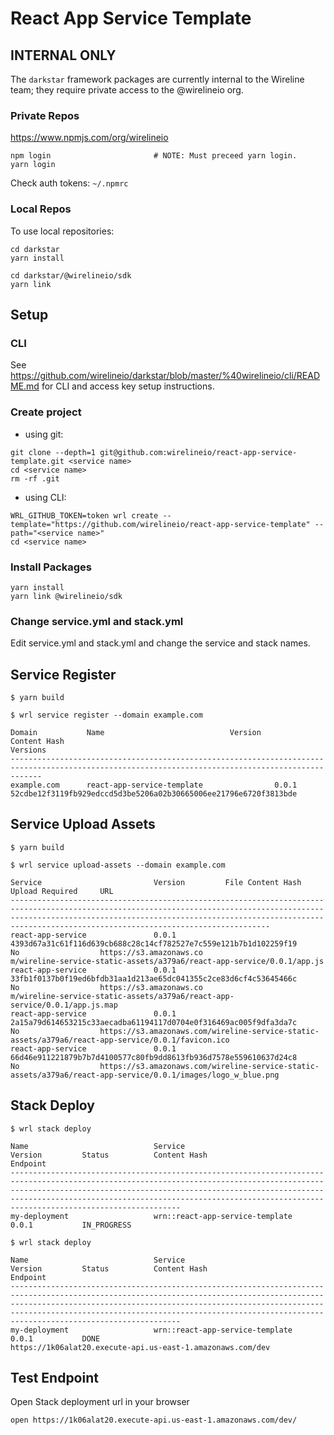 # React App Service Template

## INTERNAL ONLY

The `darkstar` framework packages are currently internal to the Wireline team; they require private access to the @wirelineio org.

### Private Repos

https://www.npmjs.com/org/wirelineio

~~~~
npm login                       # NOTE: Must preceed yarn login.
yarn login
~~~~

Check auth tokens: `~/.npmrc`


### Local Repos

To use local repositories:

~~~~
cd darkstar
yarn install

cd darkstar/@wirelineio/sdk
yarn link
~~~~


## Setup

### CLI

See https://github.com/wirelineio/darkstar/blob/master/%40wirelineio/cli/README.md for CLI and access key setup instructions.

### Create project

- using git:

```
git clone --depth=1 git@github.com:wirelineio/react-app-service-template.git <service name>
cd <service name>
rm -rf .git
```
- using CLI:

```
WRL_GITHUB_TOKEN=token wrl create --template="https://github.com/wirelineio/react-app-service-template" --path="<service name>"
cd <service name>
```

### Install Packages

```
yarn install
yarn link @wirelineio/sdk
```

### Change service.yml and stack.yml

Edit service.yml and stack.yml and change the service and stack names.

## Service Register

```
$ yarn build
```

```
$ wrl service register --domain example.com

Domain           Name                            Version         Content Hash                                                            Versions
---------------------------------------------------------------------------------------------------------------------------------------------------
example.com      react-app-service-template                0.0.1           52cdbe12f3119fb929edccd5d3be5206a02b30665006ee21796e6720f3813bde
```

## Service Upload Assets

```
$ yarn build
```

```
$ wrl service upload-assets --domain example.com

Service                         Version         File Content Hash                                                       Upload Required     URL
----------------------------------------------------------------------------------------------------------------------------------------------------------------------------------------------------------------------------------------------------------------------------
react-app-service               0.0.1           4393d67a31c61f116d639cb688c28c14cf782527e7c559e121b7b1d102259f19        No                  https://s3.amazonaws.co
m/wireline-service-static-assets/a379a6/react-app-service/0.0.1/app.js
react-app-service               0.0.1           33fb1f0137b0f19ed6bfdb31aa1d213ae65dc041355c2ce83d6cf4c53645466c        No                  https://s3.amazonaws.co
m/wireline-service-static-assets/a379a6/react-app-service/0.0.1/app.js.map
react-app-service               0.0.1           2a15a79d614653215c33aecadba61194117d0704e0f316469ac005f9dfa3da7c        No                  https://s3.amazonaws.com/wireline-service-static-assets/a379a6/react-app-service/0.0.1/favicon.ico
react-app-service               0.0.1           66d46e911221879b7b7d4100577c80fb9dd8613fb936d7578e559610637d24c8        No                  https://s3.amazonaws.com/wireline-service-static-assets/a379a6/react-app-service/0.0.1/images/logo_w_blue.png
```

## Stack Deploy

```
$ wrl stack deploy

Name                            Service                         Version         Status          Content Hash                                                            Endpoint
------------------------------------------------------------------------------------------------------------------------------------------------------------------------------------------------------------------------------------------------------------------------------------------------------------------------------
my-deployment                   wrn::react-app-service-template           0.0.1           IN_PROGRESS
```

```
$ wrl stack deploy

Name                            Service                         Version         Status          Content Hash                                                            Endpoint
------------------------------------------------------------------------------------------------------------------------------------------------------------------------------------------------------------------------------------------------------------------------------------------------------------------------------
my-deployment                   wrn::react-app-service-template           0.0.1           DONE                                                                                    https://1k06alat20.execute-api.us-east-1.amazonaws.com/dev
```

## Test Endpoint

Open Stack deployment url in your browser

```
open https://1k06alat20.execute-api.us-east-1.amazonaws.com/dev/
```

